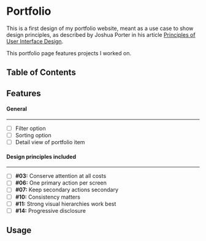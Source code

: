 # Portfolio

This is a first design of my portfolio website, meant as a use case to show design principles, as described by Joshua Porter in his article [Principles of User Interface Design](http://bokardo.com/principles-of-user-interface-design/).

This portfolio page features projects I worked on.

<!-- Brief description of the project. What is it about? -->

## Table of Contents

## Features

#### General
---

* [ ] Filter option
* [ ] Sorting option
* [ ] Detail view of portfolio item

#### Design principles included
---

* [ ] **#03:** Conserve attention at all costs
* [ ] **#06:** One primary action per screen
* [ ] **#07:** Keep secondary actions secondary
* [ ] **#10:** Consistency matters
* [ ] **#11:** Strong visual hierarchies work best
* [ ] **#14:** Progressive disclosure

<!-- What makes your project stand out? -->

## Usage

<!-- Instruct other people on how to use your project after they’ve installed it. This would also be a good place to include screenshots of your project in action. -->
